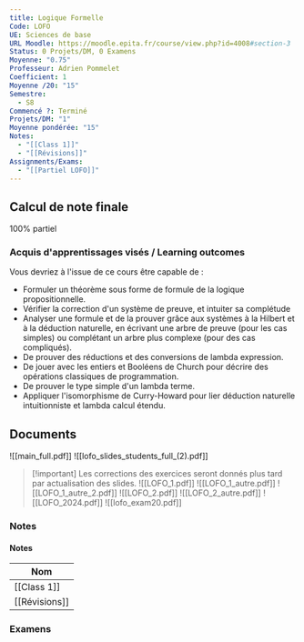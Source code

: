 ```yaml
---
title: Logique Formelle
Code: LOFO
UE: Sciences de base
URL Moodle: https://moodle.epita.fr/course/view.php?id=4008#section-3
Status: 0 Projets/DM, 0 Examens
Moyenne: "0.75"
Professeur: Adrien Pommelet
Coefficient: 1
Moyenne /20: "15"
Semestre:
  - S8
Commencé ?: Terminé
Projets/DM: "1"
Moyenne pondérée: "15"
Notes:
  - "[[Class 1]]"
  - "[[Révisions]]"
Assignments/Exams:
  - "[[Partiel LOFO]]"
---
```

## Calcul de note finale
100% partiel
### Acquis d'apprentissages visés / Learning outcomes
Vous devriez à l'issue de ce cours être capable de :
- Formuler un théorème sous forme de formule de la logique propositionnelle.
- Vérifier la correction d'un système de preuve, et intuiter sa complétude
- Analyser une formule et de la prouver grâce aux systèmes à la Hilbert et à la déduction naturelle, en écrivant une arbre de preuve (pour les cas simples) ou complétant un arbre plus complexe (pour des cas compliqués).
- De prouver des réductions et des conversions de lambda expression.
- De jouer avec les entiers et Booléens de Church pour décrire des opérations classiques de programmation.
- De prouver le type simple d'un lambda terme.
- Appliquer l'isomorphisme de Curry-Howard pour lier déduction naturelle intuitionniste et lambda calcul étendu.
  
## Documents
![[main_full.pdf]]
![[lofo_slides_students_full_(2).pdf]]

> [!important] Les corrections des exercices seront donnés plus tard par actualisation des slides.
![[LOFO_1.pdf]]
![[LOFO_1_autre.pdf]]
![[LOFO_1_autre_2.pdf]]
![[LOFO_2.pdf]]
![[LOFO_2_autre.pdf]]
![[LOFO_2024.pdf]]
![[lofo_exam20.pdf]]
  
### Notes
#### Notes
|Nom|
|---|
|[[Class 1]]|
|[[Révisions]]|
  
  
### Examens